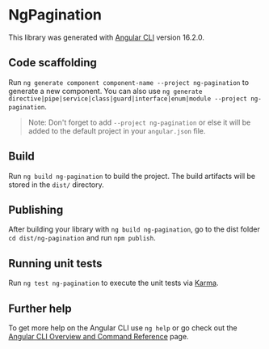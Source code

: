 # NgPagination

This library was generated with [Angular CLI](https://github.com/angular/angular-cli) version 16.2.0.

## Code scaffolding

Run `ng generate component component-name --project ng-pagination` to generate a new component. You can also use `ng generate directive|pipe|service|class|guard|interface|enum|module --project ng-pagination`.
> Note: Don't forget to add `--project ng-pagination` or else it will be added to the default project in your `angular.json` file. 

## Build

Run `ng build ng-pagination` to build the project. The build artifacts will be stored in the `dist/` directory.

## Publishing

After building your library with `ng build ng-pagination`, go to the dist folder `cd dist/ng-pagination` and run `npm publish`.

## Running unit tests

Run `ng test ng-pagination` to execute the unit tests via [Karma](https://karma-runner.github.io).

## Further help

To get more help on the Angular CLI use `ng help` or go check out the [Angular CLI Overview and Command Reference](https://angular.io/cli) page.
